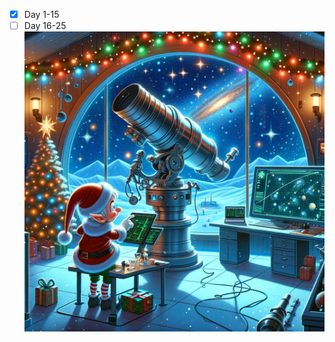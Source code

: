 - [X] Day 1-15
- [ ] Day 16-25
![Image showing day 11 challenge](https://github.com/victorbjo/AoC23/blob/main/Day%2011/day11.png)
